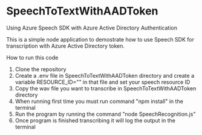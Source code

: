 # SpeechToTextWithAADToken
Using Azure Speech SDK with Azure Active Directory Authentication

This is a simple node application to demostrate how to use Speech SDK for transcription with Azure Active Directory token.

How to run this code
1. Clone the repository
2. Create a .env file in SpeechToTextWithAADToken directory and create a variable RESOURCE_ID="<your speech resource ID>" in that file and set your speech resource ID
3. Copy the wav file you want to transcribe in SpeechToTextWithAADToken directory
4. When running first time you must run command "npm install" in the terminal
5. Run the program by running the command "node SpeechRecognition.js"
6. Once program is finished transcribing it will log the output in the terminal
